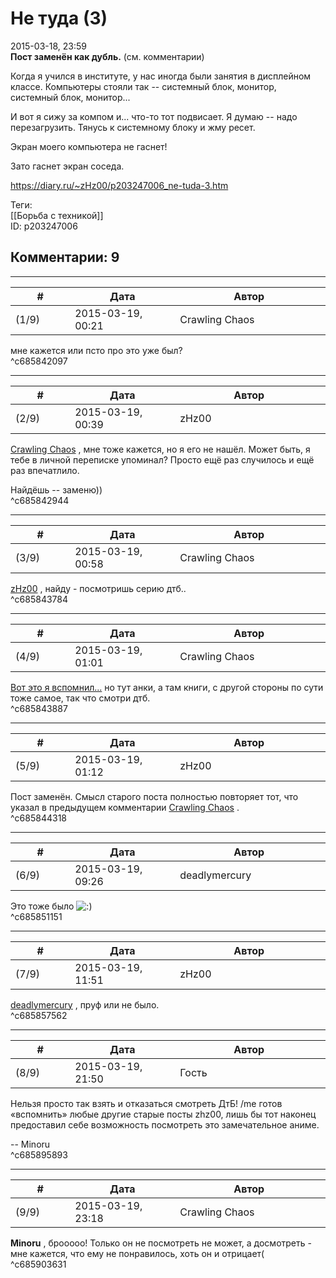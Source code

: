 Не туда (3)
===========

  
2015-03-18, 23:59  
  **Пост заменён как дубль.**  (см. комментарии)   
   
 Когда я учился в институте, у нас иногда были занятия в дисплейном классе. Компьютеры стояли так -- системный блок, монитор, системный блок, монитор...   
   
 И вот я сижу за компом и... что-то тот подвисает. Я думаю -- надо перезагрузить. Тянусь к системному блоку и жму ресет.   
   
 Экран моего компьютера не гаснет!   
   
 Зато гаснет экран соседа.   
  
<https://diary.ru/~zHz00/p203247006_ne-tuda-3.htm>  
  
Теги:  
[[Борьба с техникой]]  
ID: p203247006  


Комментарии: 9
--------------

  


---



|         #         |              Дата              |                     Автор                     |           ID           |
| --- | --- | --- | --- |
| (1/9) | 2015-03-19, 00:21 | Crawling Chaos | c685842097 |

  
 мне кажется или псто про это уже был?   
 ^c685842097

---



|         #         |              Дата              |                     Автор                     |           ID           |
| --- | --- | --- | --- |
| (2/9) | 2015-03-19, 00:39 | zHz00 | c685842944 |

  
  [Crawling Chaos](http://degozaru.diary.ru "de gozaru")  , мне тоже кажется, но я его не нашёл. Может быть, я тебе в личной переписке упоминал? Просто ещё раз случилось и ещё раз впечатлило.   
   
 Найдёшь -- заменю))   
 ^c685842944

---



|         #         |              Дата              |                     Автор                     |           ID           |
| --- | --- | --- | --- |
| (3/9) | 2015-03-19, 00:58 | Crawling Chaos | c685843784 |

  
  [zHz00](https://zHz00.diary.ru "Untitled")  , найду - посмотришь серию дтб..   
 ^c685843784

---



|         #         |              Дата              |                     Автор                     |           ID           |
| --- | --- | --- | --- |
| (4/9) | 2015-03-19, 01:01 | Crawling Chaos | c685843887 |

  
  [Вот это я вспомнил...](Аудиокнига)  но тут анки, а там книги, с другой стороны по сути тоже самое, так что смотри дтб.   
 ^c685843887

---



|         #         |              Дата              |                     Автор                     |           ID           |
| --- | --- | --- | --- |
| (5/9) | 2015-03-19, 01:12 | zHz00 | c685844318 |

  
 Пост заменён. Смысл старого поста полностью повторяет тот, что указал в предыдущем комментарии  [Crawling Chaos](http://degozaru.diary.ru "de gozaru")  .   
 ^c685844318

---



|         #         |              Дата              |                     Автор                     |           ID           |
| --- | --- | --- | --- |
| (6/9) | 2015-03-19, 09:26 | deadlymercury | c685851151 |

  
 Это тоже было ![:)](http://static.diary.ru/picture/3.gif)   
 ^c685851151

---



|         #         |              Дата              |                     Автор                     |           ID           |
| --- | --- | --- | --- |
| (7/9) | 2015-03-19, 11:51 | zHz00 | c685857562 |

  
  [deadlymercury](http://crazysupp.diary.ru "Записки безумного саппорта")  , пруф или не было.   
 ^c685857562

---



|         #         |              Дата              |                     Автор                     |           ID           |
| --- | --- | --- | --- |
| (8/9) | 2015-03-19, 21:50 | Гость | c685895893 |

  
 Нельзя просто так взять и отказаться смотреть ДтБ! /me готов «вспомнить» любые другие старые посты zhz00, лишь бы тот наконец предоставил себе возможность посмотреть это замечательное аниме.   
   
 -- Minoru   
 ^c685895893

---



|         #         |              Дата              |                     Автор                     |           ID           |
| --- | --- | --- | --- |
| (9/9) | 2015-03-19, 23:18 | Crawling Chaos | c685903631 |

  
  **Minoru**  , брооооо! Только он не посмотреть не может, а досмотреть - мне кажется, что ему не понравилось, хоть он и отрицает(   
 ^c685903631